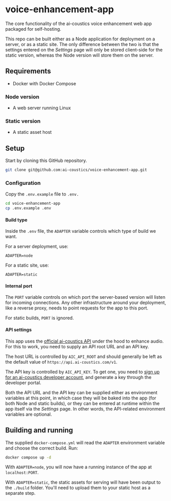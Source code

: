 # voice-enhancement-app

The core functionality of the ai-coustics voice enhancement web app packaged for self-hosting.

This repo can be built either as a Node application for deployment on a server, or as a static site. The only difference between the two is that the settings entered on the _Settings_ page will only be stored client-side for the static version, whereas the Node version will store them on the server.

## Requirements

- Docker with Docker Compose

### Node version

- A web server running Linux

### Static version

- A static asset host

## Setup

Start by cloning this GitHub repository.

```bash
git clone git@github.com:ai-coustics/voice-enhancement-app.git
```

### Configuration

Copy the `.env.example` file to `.env.`

```bash
cd voice-enhancement-app
cp .env.example .env
```

#### Build type

Inside the `.env` file, the `ADAPTER` variable controls which type of build we want.

For a server deployment, use:

```
ADAPTER=node
```

For a static site, use:

```
ADAPTER=static
```

#### Internal port

The `PORT` variable controls on which port the server-based version will listen for incoming connections. Any other infrastructure around your deployment, like a reverse proxy, needs to point requests for the app to this port.

For static builds, `PORT` is ignored.

#### API settings

This app uses the [official ai-coustics API](https://developers.ai-coustics.com/documentation) under the hood to enhance audio. For this to work, you need to supply an API root URL and an API key.

The host URL is controlled by `AIC_API_ROOT` and should generally be left as the default value of `https://api.ai-coustics.com/v1`.

The API key is controlled by `AIC_API_KEY`. To get one, you need to [sign up for an ai-coustics developer account](https://ai-coustics.com/api/), and generate a key through the developer portal.

Both the API URL and the API key can be supplied either as environment variables at this point, in which case they will be baked into the app (for both Node and static builds), or they can be entered at runtime within the app itself via the _Settings_ page. In other words, the API-related environment variables are optional.

## Building and running

The supplied `docker-compose.yml` will read the `ADAPTER` environment variable and choose the correct build. Run:

```bash
docker compose up -d
```

With `ADAPTER=node`, you will now have a running instance of the app at `localhost:PORT`.

With `ADAPTER=static`, the static assets for serving will have been output to the `./build` folder. You'll need to upload them to your static host as a separate step.
